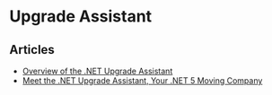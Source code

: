 # Upgrade Assistant

## Articles
- [Overview of the .NET Upgrade Assistant](https://docs.microsoft.com/en-us/dotnet/core/porting/upgrade-assistant-overview)
- [Meet the .NET Upgrade Assistant, Your .NET 5 Moving Company](https://www.telerik.com/blogs/meet-dotnet-upgrade-assistant-your-dotnet-5-moving-company)